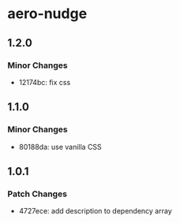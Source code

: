 # aero-nudge

## 1.2.0

### Minor Changes

- 12174bc: fix css

## 1.1.0

### Minor Changes

- 80188da: use vanilla CSS

## 1.0.1

### Patch Changes

- 4727ece: add description to dependency array
